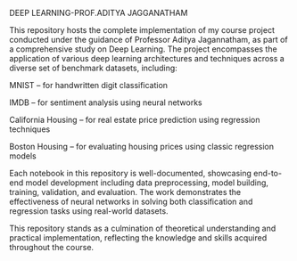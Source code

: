 DEEP LEARNING-PROF.ADITYA JAGGANATHAM


This repository hosts the complete implementation of my course project conducted under the guidance of Professor Aditya Jagannatham, as part of a comprehensive study on Deep Learning. The project encompasses the application of various deep learning architectures and techniques across a diverse set of benchmark datasets, including:

MNIST – for handwritten digit classification

IMDB – for sentiment analysis using neural networks

California Housing – for real estate price prediction using regression techniques

Boston Housing – for evaluating housing prices using classic regression models

Each notebook in this repository is well-documented, showcasing end-to-end model development including data preprocessing, model building, training, validation, and evaluation. The work demonstrates the effectiveness of neural networks in solving both classification and regression tasks using real-world datasets.

This repository stands as a culmination of theoretical understanding and practical implementation, reflecting the knowledge and skills acquired throughout the course.

